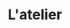 ---
type: atelier
slug: atelier
title: L'atelier
bodyclass: page-static
team_members_one:
- firstname : Julien 
  lastname: Mergeai
  img: "/v1752496827/3K6A9814.jpg"
  img_bis: "/v1752496827/3K6A9816.jpg"
- firstname : Olivier 
  lastname: Leroy
  img: "/v1752496829/3K6A9764.jpg"
  img_bis: "/v1752496829/3K6A9766.jpg"
team_members_two:
- firstname : Jérôme 
  lastname: Spineux
  img: "/v1752496832/3K6A9788.jpg"
  img_bis: "/v1752496832/3K6A9790.jpg"
- firstname : Léo 
  lastname: Teskrat
  img: "/v1752496833/3K6A9805.jpg"
  img_bis: "/v1752496846/3K6A9808.jpg"
- firstname : Benjamin 
  lastname: Paquot
  img: "/v1752496830/3K6A9776.jpg"
  img_bis: "/v1752496830/3K6A9777.jpg"
- firstname : Théo 
  lastname: Vandendaele 
  img: "/v1752496830/3K6A9769.jpg"
  img_bis: "/v1752496830/3K6A9774.jpg"
- firstname : Quentin 
  lastname: Anciaux
  img: "/v1752496831/3K6A9782.jpg"
  img_bis: "/v1752496832/3K6A9785.jpg"
---